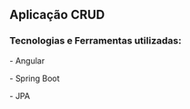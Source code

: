 ## Aplicação CRUD
<h3>Tecnologias e Ferramentas utilizadas:</h3>

<p>- Angular</p>
<p>- Spring Boot</p>
<p>- JPA</p>